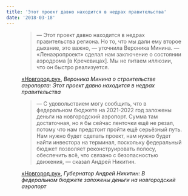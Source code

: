```yaml
---
title: 'Этот проект давно находится в недрах правительства'
date: '2018-03-18'
---
```


<figure>
  <blockquote
    cite="https://news.novgorod.ru/news/gubernator-andrey-nikitin-v-federalnom-byudzhete-zalozheny-dengi-na-novgorodskiy-aeroport--167277.html">

  <p>
— Этот проект давно находится в недрах правительства региона. Но то, что мы дали ему второе дыхание, это важно, — уточнила Вероника Минина. — «Ленаэропроект» сделал нам заключение о состоянии аэродрома [в Кречевицах]. Мы не питаем иллюзии, что он быстро реализуется.
  </p>
  </blockquote>
  <figcaption><a href="https://news.novgorod.ru/news/gubernator-andrey-nikitin-v-federalnom-byudzhete-zalozheny-dengi-na-novgorodskiy-aeroport--167277.html">«Новгород.ру»</a>,
    <cite>Вероника Минина о строительстве аэропорта: Этот проект давно находится в недрах правительства</cite>
  </figcaption>

</figure>


<figure>
  <blockquote
    cite="https://news.novgorod.ru/news/gubernator-andrey-nikitin-v-federalnom-byudzhete-zalozheny-dengi-na-novgorodskiy-aeroport--167277.html">

  <p>
— С удовольствием могу сообщить, что в федеральном бюджете на 2021-2022 год заложены деньги на новгородский аэропорт. Сумма там достаточная, но я бы сейчас ленточки ещё не резал, потому что нам предстоит пройти ещё серьёзный путь. Нам нужно будет сделать проект, нам нужно будет найти инвестора на терминал, поскольку федеральный бюджет позволяет реконструировать полосу, обеспечить всё, что связано с безопасностью движения, — сказал Андрей Никитин.
 </p>
  </blockquote>
  <figcaption><a href="https://news.novgorod.ru/news/gubernator-andrey-nikitin-v-federalnom-byudzhete-zalozheny-dengi-na-novgorodskiy-aeroport--167277.html">«Новгород.ру»</a>,
    <cite>Губернатор Андрей Никитин: В федеральном бюджете заложены деньги на новгородский аэропорт</cite>
  </figcaption>

</figure>
